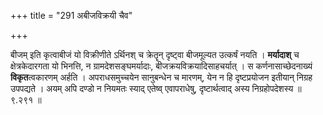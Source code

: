 +++
title = "291 अबीजविक्रयी चैव"

+++

बीजम् इति कृत्वाबीजं यो विक्रीणीते ऽर्थिनश् च क्रेतॄन् दृष्ट्वा बीजमूल्यत उत्कर्षं नयति । **मर्यादाश्** च क्षेत्रकेदारगता यो भिनत्ति, न ग्रामदेशसङ्घमर्यादाः, बीजक्रयविक्रयादिसाहचर्यात् । स कर्णनासाच्छेदनाख्यं **विकृत**त्वकारणम् अर्हति । अपराधसमुच्चयेन सानुबन्धेन च मारणम्, येन न हि दृष्टप्रयोजन इतीयान् निग्रह उपपद्यते । अयम् अपि दण्डो न नियमतः स्याद् एतेष्व् एवापराधेषु, दृष्टार्थत्वाद् अस्य निग्रहोपदेशस्य ॥ ९.२९१ ॥